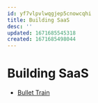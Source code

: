 ```yaml
---
id: yf7vlpvlwqgjep5cnowcqhi
title: Building SaaS
desc: ''
updated: 1671685545318
created: 1671685498044
---
```

# Building SaaS

- [Bullet Train](https://bullettrain.co/)
